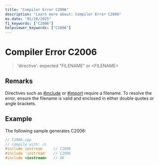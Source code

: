 ```yaml
---
title: "Compiler Error C2006"
description: "Learn more about: Compiler Error C2006"
ms.date: "01/28/2025"
f1_keywords: ["C2006"]
helpviewer_keywords: ["C2006"]
---
```

# Compiler Error C2006

> 'directive': expected "FILENAME" or \<FILENAME>

## Remarks

Directives such as [#include](../../preprocessor/hash-include-directive-c-cpp.md) or [#import](../../preprocessor/hash-import-directive-cpp.md) require a filename. To resolve the error, ensure the filename is valid and enclosed in either double quotes or angle brackets.

## Example

The following sample generates C2006:

```cpp
// C2006.cpp
// compile with: /c
#include iostream     // C2006
#include 'iostream'   // C2006
#include <iostream>   // OK
```
